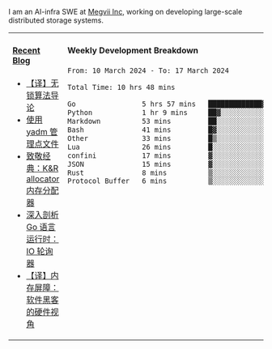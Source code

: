 I am an AI-infra SWE at [Megvii Inc](https://en.megvii.com/), working on developing large-scale distributed storage systems.

<table width="960px">
<tr>
<td valign="top" width="50%">

#### <a href="https://www.kongjun18.me" target="_blank">Recent Blog</a>

<!-- BLOG-POST-LIST:START -->
- [【译】无锁算法导论](https://kongjun18.github.io/posts/2023/07/14/)
- [使用 yadm 管理点文件](https://kongjun18.github.io/posts/2023/04/07/)
- [致敬经典：K&amp;R allocator 内存分配器](https://kongjun18.github.io/posts/2022/12/12/)
- [深入剖析 Go 语言运行时：IO 轮询器](https://kongjun18.github.io/posts/2022/11/21/)
- [【译】内存屏障：软件黑客的硬件视角](https://kongjun18.github.io/posts/2022/11/03/)
<!-- BLOG-POST-LIST:END -->

</td>
<td valign="top" width="50%">

#### Weekly Development Breakdown

<!--START_SECTION:waka-->

```txt
From: 10 March 2024 - To: 17 March 2024

Total Time: 10 hrs 48 mins

Go                5 hrs 57 mins   █████████████▓░░░░░░░░░░░   55.19 %
Python            1 hr 9 mins     ██▓░░░░░░░░░░░░░░░░░░░░░░   10.77 %
Markdown          53 mins         ██░░░░░░░░░░░░░░░░░░░░░░░   08.29 %
Bash              41 mins         █▓░░░░░░░░░░░░░░░░░░░░░░░   06.46 %
Other             33 mins         █▒░░░░░░░░░░░░░░░░░░░░░░░   05.15 %
Lua               26 mins         █░░░░░░░░░░░░░░░░░░░░░░░░   04.10 %
confini           17 mins         ▓░░░░░░░░░░░░░░░░░░░░░░░░   02.72 %
JSON              15 mins         ▓░░░░░░░░░░░░░░░░░░░░░░░░   02.33 %
Rust              8 mins          ▒░░░░░░░░░░░░░░░░░░░░░░░░   01.37 %
Protocol Buffer   6 mins          ▒░░░░░░░░░░░░░░░░░░░░░░░░   00.95 %
```

<!--END_SECTION:waka-->
</td>
</tr>

</table>

